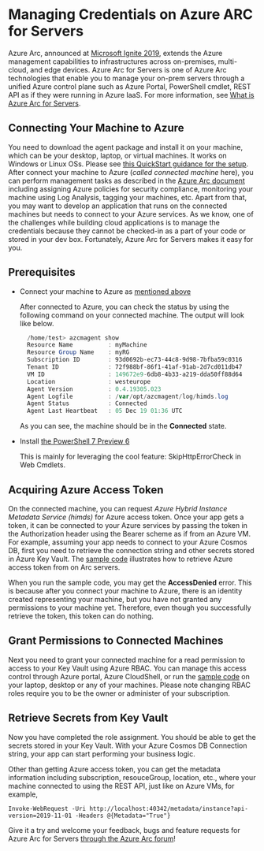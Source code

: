 # Managing Credentials on Azure ARC for Servers

Azure Arc, announced at [Microsoft Ignite 2019][Ignite], extends the Azure management capabilities to infrastructures across on-premises, multi-cloud, and edge devices. 
Azure Arc for Servers is one of Azure Arc technologies that enable you to manage your on-prem servers through a unified Azure control plane such as Azure Portal, PowerShell cmdlet, REST API as if they were running in Azure IaaS. 
For more information, see [What is Azure Arc for Servers][overview].

## Connecting Your Machine to Azure
You need to download the agent package and install it on your machine, which can be your desktop, laptop, or virtual machines. It works on Windows or Linux OSs. 
Please see [this QuickStart guidance for the setup][quickstart].
After connect your machine to Azure (_called connected machine_ here), 
you can perform management tasks as described in the [Azure Arc document][scenario] including assigning Azure policies for security compliance, monitoring your machine using Log Analysis, tagging your machines, etc. 
Apart from that, you may want to develop an application that runs on the connected machines but needs to connect to your Azure services. As we know, one of the challenges while building cloud applications is to manage the credentials because they cannot be checked-in as a part of your code or stored in your dev box. Fortunately, Azure Arc for Servers makes it easy for you. 

## Prerequisites
* Connect your machine to Azure as [mentioned above](#Connecting-Your-Machine-to-Azure)

  After connected to Azure, you can check the status by using the following command on your connected machine. The output will look like below.
  ``` PowerShell
    /home/test> azcmagent show
    Resource Name          : myMachine
    Resource Group Name    : myRG
    Subscription ID        : 93d0692b-ec73-44c8-9d98-7bfba59c0316
    Tenant ID              : 72f988bf-86f1-41af-91ab-2d7cd011db47
    VM ID                  : 149672e9-6db8-4b33-a219-dda50ff88d64
    Location               : westeurope
    Agent Version          : 0.4.19305.023
    Agent Logfile          : /var/opt/azcmagent/log/himds.log
    Agent Status           : Connected
    Agent Last Heartbeat   : 05 Dec 19 01:36 UTC

  ```
  As you can see, the machine should be in the **Connected** state.

* Install [the PowerShell 7 Preview 6][ps7]
   
   This is mainly for leveraging the cool feature: SkipHttpErrorCheck in Web Cmdlets.

## Acquiring Azure Access Token
On the connected machine, you can request _Azure Hybrid Instance Metadata Service (himds)_ for Azure access token. 
Once your app gets a token, it can be connected to your Azure services by passing the token in the Authorization header using the Bearer scheme as if from an Azure VM.
For example, assuming your app needs to connect to your Azure Cosmos DB, first you need to retrieve the connection string and other secrets stored in Azure Key Vault. The [sample code][kv] illustrates how to retrieve Azure access token from on Arc servers.

When you run the sample code, you may get the **AccessDenied** error. 
This is because after you connect your machine to Azure, there is an identity created representing your machine, but you have not granted any permissions to your machine yet. 
Therefore, even though you successfully retrieve the token, this token can do nothing.

## Grant Permissions to Connected Machines
Next you need to grant your connected machine for a read permission to access to your Key Vault using Azure RBAC. 
You can manage this access control through Azure portal, Azure CloudShell, or run the [sample code][permission] on your laptop, desktop or any of your machines. 
Please note changing RBAC roles require you to be the owner or administer of your subscription.

## Retrieve Secrets from Key Vault
Now you have completed the role assignment. You should be able to get the secrets stored in your Key Vault. With your Azure Cosmos DB Connection string, your app can start performing your business logic. 


Other than getting Azure access token, you can get the metadata information including subscription, resouceGroup, location, etc., where your  machine connected to using the REST API, just like on Azure VMs, for example,

```
Invoke-WebRequest -Uri http://localhost:40342/metadata/instance?api-version=2019-11-01 -Headers @{Metadata="True"}

```

Give it a try and welcome your feedback, bugs and feature requests for Azure Arc for Servers [through the Azure Arc forum][uv]!
  

[Ignite]:https://youtu.be/jnUiJi4hts4?t=869
[overview]:https://docs.microsoft.com/azure/azure-arc/servers/overview
[quickstart]:https://docs.microsoft.com/azure/azure-arc/servers/quickstart-onboard-powershell
[scenario]:https://docs.microsoft.com/azure/azure-arc/servers/overview#supported-scenarios
[kv]:./get-kvsecrets-from-arc-servers.ps1
[ps7]:https://devblogs.microsoft.com/powershell/powershell-7-preview-6/
[permission]:./grant-permission.ps1
[uv]:https://feedback.azure.com/forums/925690-azure-arc
